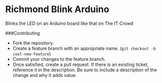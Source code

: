 Richmond Blink Arduino
======================

Blinks the LED on an Arduino board like that on The IT Crowd


###Contributing

* Fork the repository.
* Create a feature branch with an appropriate name. (`git checkout -b cool-new-feature`)
* Commit your changes to the feature branch.
* Once satisfied, create a pull request. If there is an existing ticket, reference it in the description. Be sure to include a description of the change and why it adds value.
